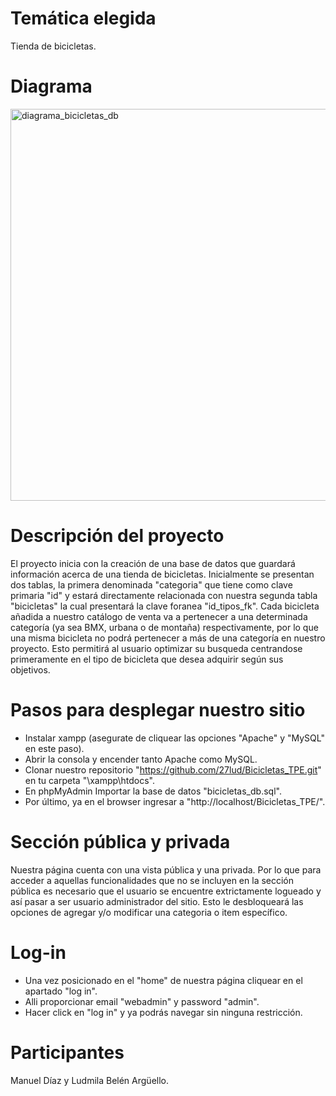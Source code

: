 # Temática elegida 
Tienda de bicicletas.
# Diagrama
<img width="627" alt="diagrama_bicicletas_db" src="https://github.com/user-attachments/assets/b3a36bb7-e3d1-43e9-996d-7e7ab23bef83">

# Descripción del proyecto
El proyecto inicia con la creación de una base de datos que guardará información acerca de una tienda de bicicletas. Inicialmente se presentan dos tablas, la primera denominada "categoria" que tiene como clave primaria "id" y estará directamente relacionada con nuestra segunda tabla "bicicletas" la cual presentará la clave foranea "id_tipos_fk". 
Cada bicicleta añadida a nuestro catálogo de venta va a pertenecer a una determinada categoría (ya sea BMX, urbana o de montaña) respectivamente, por lo que una misma bicicleta no podrá pertenecer a más de una categoría en nuestro proyecto. Esto permitirá al usuario optimizar su busqueda centrandose primeramente en el tipo de bicicleta que desea adquirir según sus objetivos.
# Pasos para desplegar nuestro sitio
- Instalar xampp (asegurate de cliquear las opciones "Apache" y "MySQL" en este paso).
- Abrir la consola y encender tanto Apache como MySQL.
- Clonar nuestro repositorio "https://github.com/27lud/Bicicletas_TPE.git" en tu carpeta "\xampp\htdocs".
- En phpMyAdmin Importar la base de datos "bicicletas_db.sql". 
- Por último, ya en el browser ingresar a "http://localhost/Bicicletas_TPE/".
# Sección pública y privada
Nuestra página cuenta con una vista pública y una privada. 
Por lo que para acceder a aquellas funcionalidades que no se incluyen en la sección pública es necesario que el usuario se encuentre extrictamente logueado y así pasar a ser usuario administrador del sitio. Esto le desbloqueará las opciones de agregar y/o modificar una categoria o item específico. 
# Log-in
- Una vez posicionado en el "home" de nuestra página cliquear en el apartado "log in".
- Alli proporcionar email "webadmin" y password "admin".
- Hacer click en "log in" y ya podrás navegar sin ninguna restricción.
# Participantes
Manuel Díaz y Ludmila Belén Argüello.
